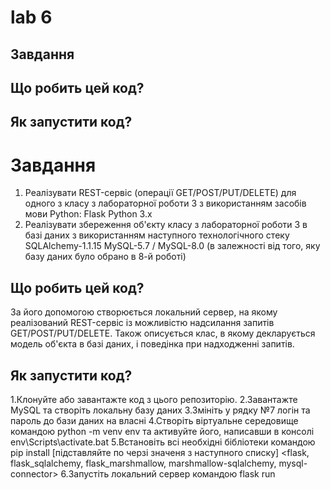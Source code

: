 # lab 6
## Завдання
## Що робить цей код?
## Як запустити код?

Завдання
=========================================================================================================================================
1. Реалізувати REST-сервіс (операції GET/POST/PUT/DELETE) для одного з класу з лабораторної роботи 3 з використанням засобів мови Python:
Flask
Python 3.x
2. Реалізувати збереження об'єкту класу з лабораторної роботи 3 в базі даних з використанням наступного технологічного стеку 
SQLAlchemy-1.1.15
MySQL-5.7 / MySQL-8.0 (в залежності від того, яку базу даних було обрано в 8-й роботі)

Що робить цей код?
------------------------------------------------------------------------------------------------------------------------------------------
За його допомогою створюється локальний сервер, на якому реалізований REST-сервіс із можливістю надсилання запитів GET/POST/PUT/DELETE. 
Також описується клас, в якому декларується модель об'єкта в базі даних, і поведінка при надходженні запитів.

Як запустити код?
------------------------------------------------------------------------------------------------------------------------------------------
1.Клонуйте або завантажте код з цього репозиторію.
2.Завантажте MySQL та створіть локальну базу даних
3.Змініть у рядку №7 логін та пароль до бази даних на власні
4.Створіть віртуальне середовище командою python -m venv env та активуйте його, написавши в консолі env\Scripts\activate.bat
5.Встановіть всі необхідні бібліотеки командою pip install [підставляйте по черзі значеня з наступного списку] <flask, flask_sqlalchemy, 
flask_marshmallow, marshmallow-sqlalchemy, mysql-connector>
6.Запустіть локальний сервер командою flask run
